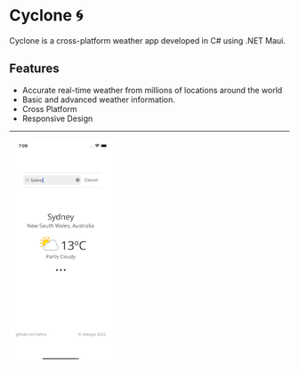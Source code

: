 # Cyclone 🌀 
Cyclone is a cross-platform weather app developed in C# using .NET Maui. 

## Features 
- Accurate real-time weather from millions of locations around the world
- Basic and advanced weather information.
- Cross Platform
- Responsive Design
---
<img src="./CycloneIMG.png" width="185" height="400"/> 
